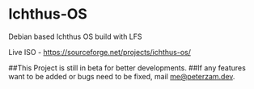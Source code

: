 # Ichthus-OS
Debian based Ichthus OS build with LFS

Live ISO - https://sourceforge.net/projects/ichthus-os/



##This Project is still in beta for better developments.
##If any features want to be added or bugs need to be fixed, mail me@peterzam.dev.
